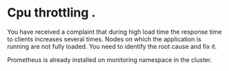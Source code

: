 # Cpu throttling .

You have received a complaint that during high load time the response time to clients increases several times. Nodes on which the application is running are not fully loaded. 
You need to identify the root cause and fix it.

Prometheus is  already installed on monitoring namespace in the cluster.